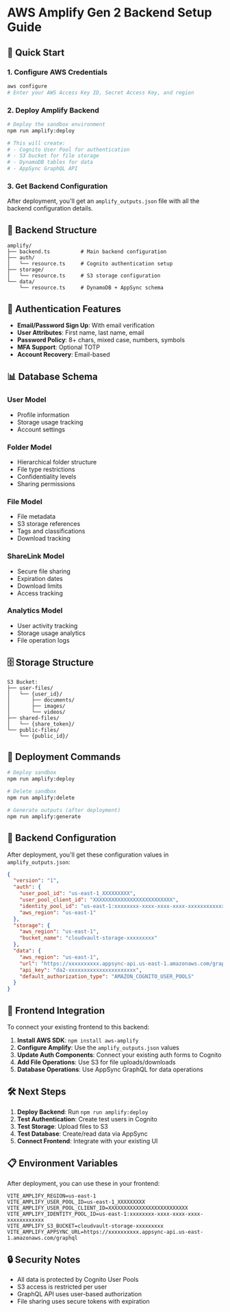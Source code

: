 # AWS Amplify Gen 2 Backend Setup Guide

## 🚀 Quick Start

### 1. Configure AWS Credentials
```bash
aws configure
# Enter your AWS Access Key ID, Secret Access Key, and region
```

### 2. Deploy Amplify Backend
```bash
# Deploy the sandbox environment
npm run amplify:deploy

# This will create:
# - Cognito User Pool for authentication
# - S3 bucket for file storage  
# - DynamoDB tables for data
# - AppSync GraphQL API
```

### 3. Get Backend Configuration
After deployment, you'll get an `amplify_outputs.json` file with all the backend configuration details.

## 📁 Backend Structure

```
amplify/
├── backend.ts          # Main backend configuration
├── auth/
│   └── resource.ts     # Cognito authentication setup
├── storage/
│   └── resource.ts     # S3 storage configuration
└── data/
    └── resource.ts     # DynamoDB + AppSync schema
```

## 🔐 Authentication Features

- **Email/Password Sign Up**: With email verification
- **User Attributes**: First name, last name, email
- **Password Policy**: 8+ chars, mixed case, numbers, symbols
- **MFA Support**: Optional TOTP
- **Account Recovery**: Email-based

## 📊 Database Schema

### User Model
- Profile information
- Storage usage tracking
- Account settings

### Folder Model
- Hierarchical folder structure
- File type restrictions
- Confidentiality levels
- Sharing permissions

### File Model
- File metadata
- S3 storage references
- Tags and classifications
- Download tracking

### ShareLink Model
- Secure file sharing
- Expiration dates
- Download limits
- Access tracking

### Analytics Model
- User activity tracking
- Storage usage analytics
- File operation logs

## 🗄️ Storage Structure

```
S3 Bucket:
├── user-files/
│   └── {user_id}/
│       ├── documents/
│       ├── images/
│       └── videos/
├── shared-files/
│   └── {share_token}/
└── public-files/
    └── {public_id}/
```

## 🔄 Deployment Commands

```bash
# Deploy sandbox
npm run amplify:deploy

# Delete sandbox
npm run amplify:delete

# Generate outputs (after deployment)
npm run amplify:generate
```

## 📝 Backend Configuration

After deployment, you'll get these configuration values in `amplify_outputs.json`:

```json
{
  "version": "1",
  "auth": {
    "user_pool_id": "us-east-1_XXXXXXXXX",
    "user_pool_client_id": "XXXXXXXXXXXXXXXXXXXXXXXXXX",
    "identity_pool_id": "us-east-1:xxxxxxxx-xxxx-xxxx-xxxx-xxxxxxxxxxxx",
    "aws_region": "us-east-1"
  },
  "storage": {
    "aws_region": "us-east-1",
    "bucket_name": "cloudvault-storage-xxxxxxxxx"
  },
  "data": {
    "aws_region": "us-east-1",
    "url": "https://xxxxxxxxxx.appsync-api.us-east-1.amazonaws.com/graphql",
    "api_key": "da2-xxxxxxxxxxxxxxxxxxxxxx",
    "default_authorization_type": "AMAZON_COGNITO_USER_POOLS"
  }
}
```

## 🔗 Frontend Integration

To connect your existing frontend to this backend:

1. **Install AWS SDK**: `npm install aws-amplify`
2. **Configure Amplify**: Use the `amplify_outputs.json` values
3. **Update Auth Components**: Connect your existing auth forms to Cognito
4. **Add File Operations**: Use S3 for file uploads/downloads
5. **Database Operations**: Use AppSync GraphQL for data operations

## 🛠️ Next Steps

1. **Deploy Backend**: Run `npm run amplify:deploy`
2. **Test Authentication**: Create test users in Cognito
3. **Test Storage**: Upload files to S3
4. **Test Database**: Create/read data via AppSync
5. **Connect Frontend**: Integrate with your existing UI

## 📋 Environment Variables

After deployment, you can use these in your frontend:

```env
VITE_AMPLIFY_REGION=us-east-1
VITE_AMPLIFY_USER_POOL_ID=us-east-1_XXXXXXXXX
VITE_AMPLIFY_USER_POOL_CLIENT_ID=XXXXXXXXXXXXXXXXXXXXXXXXXX
VITE_AMPLIFY_IDENTITY_POOL_ID=us-east-1:xxxxxxxx-xxxx-xxxx-xxxx-xxxxxxxxxxxx
VITE_AMPLIFY_S3_BUCKET=cloudvault-storage-xxxxxxxxx
VITE_AMPLIFY_APPSYNC_URL=https://xxxxxxxxxx.appsync-api.us-east-1.amazonaws.com/graphql
```

## 🔒 Security Notes

- All data is protected by Cognito User Pools
- S3 access is restricted per user
- GraphQL API uses user-based authorization
- File sharing uses secure tokens with expiration
